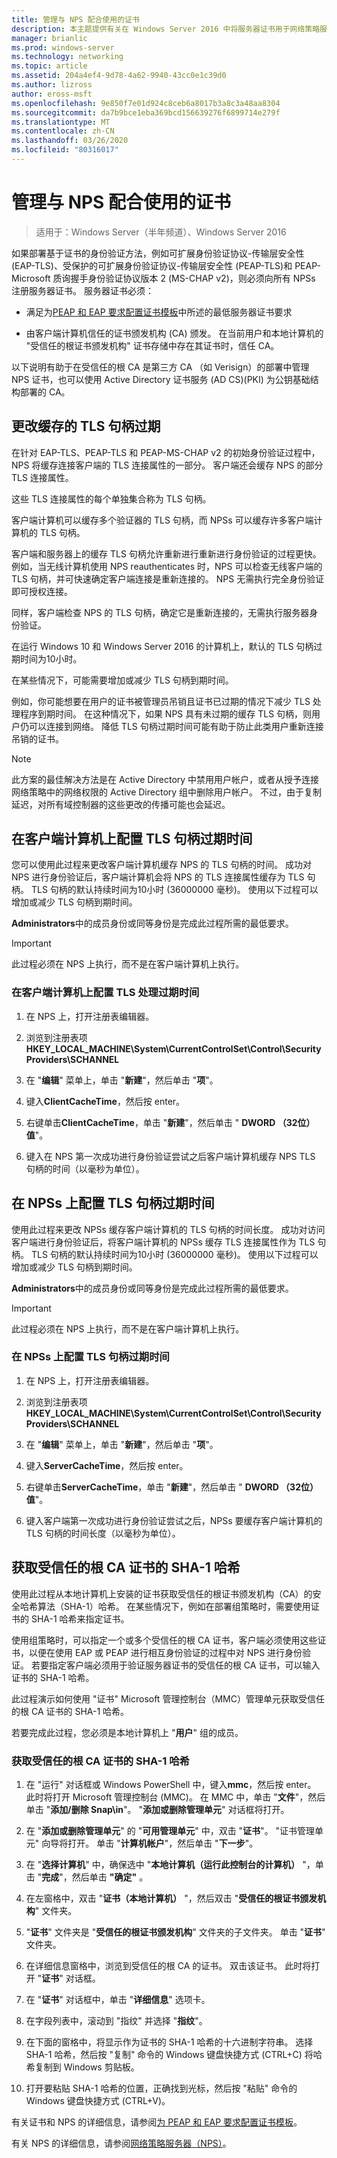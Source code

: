 ```yaml
---
title: 管理与 NPS 配合使用的证书
description: 本主题提供有关在 Windows Server 2016 中将服务器证书用于网络策略服务器的信息。
manager: brianlic
ms.prod: windows-server
ms.technology: networking
ms.topic: article
ms.assetid: 204a4ef4-9d78-4a62-9940-43cc0e1c39d0
ms.author: lizross
author: eross-msft
ms.openlocfilehash: 9e850f7e01d924c8ceb6a8017b3a8c3a48aa8304
ms.sourcegitcommit: da7b9bce1eba369bcd156639276f6899714e279f
ms.translationtype: MT
ms.contentlocale: zh-CN
ms.lasthandoff: 03/26/2020
ms.locfileid: "80316017"
---
```

# <a name="manage-certificates-used-with-nps"></a>管理与 NPS 配合使用的证书

>适用于：Windows Server（半年频道）、Windows Server 2016

如果部署基于证书的身份验证方法，例如可扩展身份验证协议\-传输层安全性 \(EAP\-TLS\)、受保护的可扩展身份验证协议\-传输层安全性 \(PEAP\-TLS\)和 PEAP\-Microsoft 质询握手身份验证协议版本 2 \(MS\-CHAP v2\)，则必须向所有 NPSs 注册服务器证书。 服务器证书必须：

- 满足为[PEAP 和 EAP 要求配置证书模板](nps-manage-cert-requirements.md)中所述的最低服务器证书要求

- 由客户端计算机信任的证书颁发机构 \(CA\) 颁发。 在当前用户和本地计算机的 "受信任的根证书颁发机构" 证书存储中存在其证书时，信任 CA。

以下说明有助于在受信任的根 CA 是第三方 CA （如 Verisign）的部署中管理 NPS 证书，也可以使用 Active Directory 证书服务 \(AD CS\)\(PKI\) 为公钥基础结构部署的 CA。

## <a name="change-the-cached-tls-handle-expiry"></a>更改缓存的 TLS 句柄过期

在针对 EAP\-TLS、PEAP\-TLS 和 PEAP\-MS\-CHAP v2 的初始身份验证过程中，NPS 将缓存连接客户端的 TLS 连接属性的一部分。 客户端还会缓存 NPS 的部分 TLS 连接属性。

这些 TLS 连接属性的每个单独集合称为 TLS 句柄。

客户端计算机可以缓存多个验证器的 TLS 句柄，而 NPSs 可以缓存许多客户端计算机的 TLS 句柄。

客户端和服务器上的缓存 TLS 句柄允许重新进行重新进行身份验证的过程更快。 例如，当无线计算机使用 NPS reauthenticates 时，NPS 可以检查无线客户端的 TLS 句柄，并可快速确定客户端连接是重新连接的。 NPS 无需执行完全身份验证即可授权连接。

同样，客户端检查 NPS 的 TLS 句柄，确定它是重新连接的，无需执行服务器身份验证。

在运行 Windows 10 和 Windows Server 2016 的计算机上，默认的 TLS 句柄过期时间为10小时。

在某些情况下，可能需要增加或减少 TLS 句柄到期时间。

例如，你可能想要在用户的证书被管理员吊销且证书已过期的情况下减少 TLS 处理程序到期时间。 在这种情况下，如果 NPS 具有未过期的缓存 TLS 句柄，则用户仍可以连接到网络。 降低 TLS 句柄过期时间可能有助于防止此类用户重新连接吊销的证书。

>[!NOTE]
>此方案的最佳解决方法是在 Active Directory 中禁用用户帐户，或者从授予连接网络策略中的网络权限的 Active Directory 组中删除用户帐户。 不过，由于复制延迟，对所有域控制器的这些更改的传播可能也会延迟。 

## <a name="configure-the-tls-handle-expiry-time-on-client-computers"></a>在客户端计算机上配置 TLS 句柄过期时间

您可以使用此过程来更改客户端计算机缓存 NPS 的 TLS 句柄的时间。 成功对 NPS 进行身份验证后，客户端计算机会将 NPS 的 TLS 连接属性缓存为 TLS 句柄。 TLS 句柄的默认持续时间为10小时 \(36000000 毫秒\)。 使用以下过程可以增加或减少 TLS 句柄到期时间。

**Administrators**中的成员身份或同等身份是完成此过程所需的最低要求。

>[!IMPORTANT]
>此过程必须在 NPS 上执行，而不是在客户端计算机上执行。

### <a name="to-configure-the-tls-handle-expiry-time-on-client-computers"></a>在客户端计算机上配置 TLS 处理过期时间

1. 在 NPS 上，打开注册表编辑器。

2. 浏览到注册表项**HKEY\_LOCAL\_MACHINE\System\CurrentControlSet\Control\SecurityProviders\SCHANNEL**

3. 在 "**编辑**" 菜单上，单击 "**新建**"，然后单击 "**项**"。

4. 键入**ClientCacheTime**，然后按 enter。

5. 右键单击**ClientCacheTime**，单击 "**新建**"，然后单击 " **DWORD （32位）值**"。

6. 键入在 NPS 第一次成功进行身份验证尝试之后客户端计算机缓存 NPS TLS 句柄的时间（以毫秒为单位）。

## <a name="configure-the-tls-handle-expiry-time-on-npss"></a>在 NPSs 上配置 TLS 句柄过期时间

使用此过程来更改 NPSs 缓存客户端计算机的 TLS 句柄的时间长度。 成功对访问客户端进行身份验证后，将客户端计算机的 NPSs 缓存 TLS 连接属性作为 TLS 句柄。 TLS 句柄的默认持续时间为10小时 \(36000000 毫秒\)。 使用以下过程可以增加或减少 TLS 句柄到期时间。

**Administrators**中的成员身份或同等身份是完成此过程所需的最低要求。

>[!IMPORTANT]
>此过程必须在 NPS 上执行，而不是在客户端计算机上执行。

### <a name="to-configure-the-tls-handle-expiry-time-on-npss"></a>在 NPSs 上配置 TLS 句柄过期时间

1. 在 NPS 上，打开注册表编辑器。

2. 浏览到注册表项**HKEY\_LOCAL\_MACHINE\System\CurrentControlSet\Control\SecurityProviders\SCHANNEL**

3. 在 "**编辑**" 菜单上，单击 "**新建**"，然后单击 "**项**"。

4. 键入**ServerCacheTime**，然后按 enter。

5. 右键单击**ServerCacheTime**，单击 "**新建**"，然后单击 " **DWORD （32位）值**"。

6. 键入客户端第一次成功进行身份验证尝试之后，NPSs 要缓存客户端计算机的 TLS 句柄的时间长度（以毫秒为单位）。

## <a name="obtain-the-sha-1-hash-of-a-trusted-root-ca-certificate"></a>获取受信任的根 CA 证书的 SHA-1 哈希

使用此过程从本地计算机上安装的证书获取受信任的根证书颁发机构（CA）的安全哈希算法（SHA-1）哈希。 在某些情况下，例如在部署组策略时，需要使用证书的 SHA-1 哈希来指定证书。

使用组策略时，可以指定一个或多个受信任的根 CA 证书，客户端必须使用这些证书，以便在使用 EAP 或 PEAP 进行相互身份验证的过程中对 NPS 进行身份验证。 若要指定客户端必须用于验证服务器证书的受信任的根 CA 证书，可以输入证书的 SHA-1 哈希。

此过程演示如何使用 "证书" Microsoft 管理控制台（MMC）管理单元获取受信任的根 CA 证书的 SHA-1 哈希。 

若要完成此过程，您必须是本地计算机上 "**用户**" 组的成员。

### <a name="to-obtain-the-sha-1-hash-of-a-trusted-root-ca-certificate"></a>获取受信任的根 CA 证书的 SHA-1 哈希

1. 在 "运行" 对话框或 Windows PowerShell 中，键入**mmc**，然后按 enter。 此时将打开 Microsoft 管理控制台 \(MMC\)。 在 MMC 中，单击 "**文件**"，然后单击 "**添加/删除 Snap\in**"。 "**添加或删除管理单元**" 对话框将打开。

2. 在 "**添加或删除管理单元**" 的 "**可用管理单元**" 中，双击 "**证书**"。 "证书管理单元" 向导将打开。 单击 "**计算机帐户**"，然后单击 "**下一步**"。

3. 在 "**选择计算机**" 中，确保选中 "**本地计算机（运行此控制台的计算机）** "，单击 "**完成**"，然后单击 **"确定"** 。

4. 在左窗格中，双击 "**证书（本地计算机）** "，然后双击 "**受信任的根证书颁发机构**" 文件夹。

5. "**证书**" 文件夹是 "**受信任的根证书颁发机构**" 文件夹的子文件夹。 单击 "**证书**" 文件夹。

6. 在详细信息窗格中，浏览到受信任的根 CA 的证书。 双击该证书。 此时将打开 "**证书**" 对话框。

7. 在 "**证书**" 对话框中，单击 "**详细信息**" 选项卡。

8. 在字段列表中，滚动到 "指纹" 并选择 "**指纹**"。

9. 在下面的窗格中，将显示作为证书的 SHA-1 哈希的十六进制字符串。 选择 SHA-1 哈希，然后按 "复制" 命令的 Windows 键盘快捷方式 \(CTRL\+C\) 将哈希复制到 Windows 剪贴板。

10. 打开要粘贴 SHA-1 哈希的位置，正确找到光标，然后按 "粘贴" 命令的 Windows 键盘快捷方式 \(CTRL\+V\)。 

有关证书和 NPS 的详细信息，请参阅[为 PEAP 和 EAP 要求配置证书模板](nps-manage-cert-requirements.md)。

有关 NPS 的详细信息，请参阅[网络策略服务器（NPS）](nps-top.md)。
